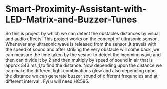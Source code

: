 # Smart-Proximity-Assistant-with-LED-Matrix-and-Buzzer-Tunes
So this is project by which we can detect the obstacles distances by visual and audio effects.
This project works on the concept of ultrasonic sensor .
Whenever any ultrasonic wave is released from the sensor ,it travels with the speed of sound and after striking the very obstacle will come back ,we can measure the time taken by the sesnor to detect the incoming wave and then can divide it by 2 and then multiply by 
speed of sound in air that is approx 343 ms_1,to find the distance.
Now depending upon the distance we can make the different light combinations glow and also depending upon the distance we can generate buzzer sound of different frequncies and at different interval .
Fyi u will need HC595.
